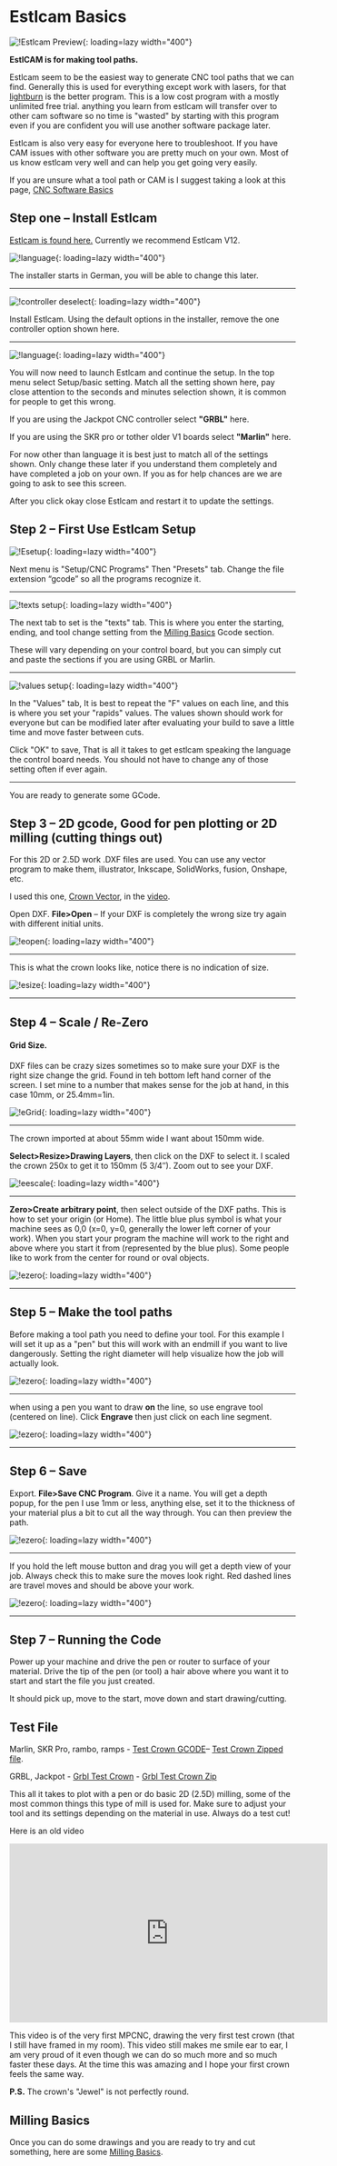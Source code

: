 # Estlcam Basics


![!Estlcam Preview](../img/old/2015/05/ESTLCAM.png){: loading=lazy width="400"}

**EstlCAM is for making tool paths.**

Estlcam seem to be the easiest way to generate CNC tool paths that we can find. Generally this is used for everything except work with lasers, for that [lightburn](../tools/lasers.md/#lightburn) is the better program. This is a low cost program with a mostly unlimited free trial. anything you learn from estlcam will transfer over to other cam software so no time is "wasted" by starting with this program even if you are confident you will use another software package later.

Estlcam is also very easy for everyone here to troubleshoot. If you have CAM issues with other software you are pretty much on your own. Most of us know estlcam very well and can help you get going very easily.

If you are unsure what a tool path or CAM is I suggest taking a look at this page, [CNC Software Basics](../learn/software_overview.md/#tool-path-generationcam)

## Step one – Install Estlcam

[Estlcam is found here.](http://estlcam.com) Currently we recommend Estlcam V12.

![!language](../img/software/es1.jpg){: loading=lazy width="400"}

The installer starts in German, you will be able to change this later.

---

![!controller deselect](../img/software/es2.jpg){: loading=lazy width="400"}

Install Estlcam. Using the default options in the installer, remove the one controller option shown here.

---

![!language](../img/software/es3.jpg){: loading=lazy width="400"}

 You will now need to launch Estlcam and continue the setup. In the top menu select Setup/basic setting. Match all the setting shown here, pay close attention to the seconds and minutes selection shown, it is common for people to get this wrong.

 If you are using the Jackpot CNC controller select **"GRBL"** here.

 If you are using the SKR pro or tother older V1 boards select **"Marlin"** here.

 For now other than language it is best just to match all of the settings shown. Only change these later if you understand them completely and have completed a job on your own. If you as for help chances are we are going to ask to see this screen.

After you click okay close Estlcam and restart it to update the settings.


## Step 2 – First Use Estlcam Setup


![!Esetup](../img/software/e4.jpg){: loading=lazy width="400"}

Next menu is "Setup/CNC Programs" Then "Presets" tab. Change the file extension “gcode” so all the programs recognize it.

---

![!texts setup](../img/software/es5.jpg){: loading=lazy width="400"}

The next tab to set is the "texts" tab. This is where you enter the starting, ending, and tool change setting from the [Milling Basics](../tools/milling-basics.md/#starting-gcode) Gcode section. 

These will vary depending on your control board, but you can simply cut and paste the sections if you are using GRBL or Marlin.

---

![!values setup](../img/software/es6.jpg){: loading=lazy width="400"}

In the "Values" tab, It is best to repeat the "F" values on each line, and this is where you set your "rapids" values. The values shown should work for everyone but can be modified later after evaluating your build to save a little time and move faster between cuts.

Click "OK" to save, That is all it takes to get estlcam speaking the language the control board needs. You should not have to change any of those setting often if ever again.

---

You are ready to generate some GCode.

## Step 3 – 2D gcode, Good for pen plotting or 2D milling (cutting things out)

For this 2D or 2.5D work .DXF files are used. You can use any vector program to make them,
illustrator, Inkscape, SolidWorks, fusion, Onshape, etc.

I used this one, [Crown Vector](../img/software/crown.zip), in the [video](https://youtu.be/s8YwkcK3P9U).

Open DXF. **File>Open** – If your DXF is completely the wrong size try again with different initial
units.

![!eopen](../img/software/es8.jpg){: loading=lazy width="400"}

---

This is what the crown looks like, notice there is no indication of size.

![!esize](../img/software/es9.jpg){: loading=lazy width="400"}

---

## Step 4 – Scale / Re-Zero


#### Grid Size. 

DXF files can be crazy sizes sometimes so to make sure your DXF is the right size change the
grid. Found in teh bottom left hand corner of the screen. I set mine to a number that makes sense for the job at hand, in this case 10mm, or 25.4mm=1in.

![!eGrid](../img/software/es10.jpg){: loading=lazy width="400"}

---

The crown imported at about 55mm wide I want about 150mm wide.

**Select>Resize>Drawing Layers**, then click on the DXF to select it. I scaled the crown 250x to get it
to 150mm (5 3/4″).  Zoom out to see your DXF.

![!eescale](../img/software/es11.jpg){: loading=lazy width="400"}

---

**Zero>Create arbitrary point**, then select outside of the DXF paths. This is how to set your origin
(or Home). The little blue plus symbol is what your machine sees as 0,0 (x=0, y=0, generally the
lower left corner of your work). When you start your program the machine will work to the right and
above where you start it from (represented by the blue plus). Some people like to work from the
center for round or oval objects.

![!ezero](../img/software/es12.jpg){: loading=lazy width="400"}

---

## Step 5 – Make the tool paths

Before making a tool path you need to define your tool. For this example I will set it up as a "pen" but this will work with an endmill if you want to live dangerously. Setting the right diameter will help visualize how the job will actually look.

![!ezero](../img/software/espen.jpg){: loading=lazy width="400"}

---

when using a pen you want to draw **on** the line, so use engrave tool (centered on line). Click **Engrave** then just click on each line segment.

![!ezero](../img/software/espaths.jpg){: loading=lazy width="400"}

---

## Step 6 – Save

Export. **File>Save CNC Program**. Give it a name. You will get a depth popup, for the pen I use 1mm or
less, anything else, set it to the thickness of your material plus a bit to cut all the way through.
You can then preview the path.

![!ezero](../img/software/essim.jpg){: loading=lazy width="400"}

---

If you hold the left mouse button and drag you will get a depth view of your job. Always check this to make sure the moves look right. Red dashed lines are travel moves and should be above your work.

![!ezero](../img/software/esleftmouse.jpg){: loading=lazy width="400"}

---

## Step 7 – Running the Code

Power up your machine and drive the pen or router to surface of your material. Drive the tip of the pen (or tool) a hair above where you want it to start and start the file you just created. 

It should pick up, move to the start, move down and start drawing/cutting. 

## Test File

Marlin, SKR Pro, rambo, ramps -  [Test Crown GCODE](../img/old/2015/09/Test-Crown-12mms.gcode)– [Test Crown Zipped file](../img/Test-Crown-12mms.zip).

GRBL, Jackpot - [Grbl Test Crown](../img/software/crownGRBL.gcode) - [Grbl Test Crown Zip](../img/software/crownGRBL.zip)

This all it takes to plot with a pen or do basic 2D (2.5D) milling, some of the most common
things this type of mill is used for. Make sure to adjust your tool and its settings depending on
the material in use. Always do a test cut!

Here is an old video

<iframe width="560" height="315" src="https://www.youtube.com/embed/s8YwkcK3P9U"
  title="YouTube video player" frameborder="0" allow="accelerometer; autoplay;
  clipboard-write; encrypted-media; gyroscope; picture-in-picture" allowfullscreen></iframe>

This video is of the very first MPCNC, drawing the very first test crown (that I still have framed in my room). This video still makes me smile ear to ear, I am very proud of it even though we can do so much more and so much faster these days. At the time this was amazing and I hope your first crown feels the same way.

**P.S.** The crown's "Jewel" is not perfectly round. 

## Milling Basics

Once you can do some drawings and you are ready to try and cut something, here are some [Milling Basics](../tools/milling-basics.md).
